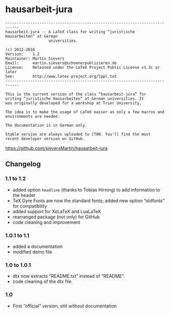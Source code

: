 # hausarbeit-jura
```
----------------------------------------------------------------------------
hausarbeit-jura -- A LaTeX class for writing “juristische Hausarbeiten” at German 
                   universities.
            
(c) 2012-2016
Version:    1.2        
Maintainer: Martin Sievers
Email:      martin.sievers@schoenerpublizieren.de
License:    Released under the LaTeX Project Public License v1.3c or later
See:        http://www.latex-project.org/lppl.txt
----------------------------------------------------------------------------

This is the current version of the class “hausarbeit-jura” for 
writing “juristische Hausarbeiten” at German universities. It 
was originally developed for a workshop at Trier University.

The idea is to make the usage of LaTeX easier as only a few macros and 
environments are needed.

The documentation is in German only.

Stable version are always uploaded to CTAN. You'll find the most recent developer version on GitHub.
```

https://github.com/sieversMartin/hausarbeit-jura


## Changelog

### 1.1 to 1.2

* added option `headline` (thanks to Tobias Hirning) to add information to the header
* TeX Gyre Fonts are now the standard fonts; added new option “oldfonts” for compatibility
* added support for XeLaTeX and LuaLaTeX
* rearranged package (not only) for GitHub
* code cleaning and improvement


### 1.0.1 to 1.1

* added a documentation
* modified demo file

### 1.0 to 1.0.1

* dtx now extracts “README.txt” instead of “README”.
* code cleaning of the dtx file

### 1.0

* First “official” version, still without documentation

